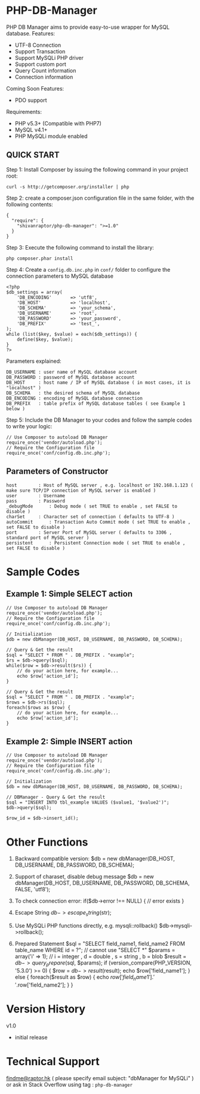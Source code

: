 PHP-DB-Manager
==============
PHP DB Manager aims to provide easy-to-use wrapper for MySQL database.
Features:
- UTF-8 Connection
- Support Transaction
- Support MySQLi PHP driver
- Support custom port
- Query Count information
- Connection information

Coming Soon Features:
- PDO support

Requirements:
- PHP v5.3+ (Compatible with PHP7)
- MySQL v4.1+
- PHP MySQLi module enabled

QUICK START
-----------

Step 1:
Install Composer by issuing the following command in your project root:

    curl -s http://getcomposer.org/installer | php


Step 2:
create a composer.json configuration file in the same folder, with the following contents:

    {
      "require": {
        "shivanraptor/php-db-manager": ">=1.0"
      }
    }
    
Step 3:
Execute the following command to install the library:

    php composer.phar install


Step 4:
Create a `config.db.inc.php` in `conf/` folder to configure the connection parameters to MySQL database

    <?php 
    $db_settings = array(
    	'DB_ENCODING' 		=> 'utf8',
    	'DB_HOST' 			=> 'localhost',
    	'DB_SCHEMA' 		=> 'your_schema',
    	'DB_USERNAME' 		=> 'root',
    	'DB_PASSWORD' 		=> 'your_password',
    	'DB_PREFIX' 		=> 'test_',
    );
    while (list($key, $value) = each($db_settings)) {
    	define($key, $value);
    }
    ?>

Parameters explained:

    DB_USERNAME : user name of MySQL database account
    DB_PASSWORD : password of MySQL database account
    DB_HOST 	: host name / IP of MySQL database ( in most cases, it is "localhost" )
    DB_SCHEMA 	: the desired schema of MySQL database
    DB_ENCODING : encoding of MySQL database connection
    DB_PREFIX 	: table prefix of MySQL database tables ( see Example 1 below )


Step 5:
Include the DB Manager to your codes and follow the sample codes to write your logic:

    // Use Composer to autoload DB Manager
    require_once('vendor/autoload.php');
    // Require the Configuration file
    require_once('conf/config.db.inc.php');
    

Parameters of Constructor
-------------------------

    host 		: Host of MySQL server , e.g. localhost or 192.168.1.123 ( make sure TCP/IP connection of MySQL server is enabled )
    user 		: Username
    pass		: Password
    _debugMode		: Debug mode ( set TRUE to enable , set FALSE to disable )
    charSet		: Character set of connection ( defaults to UTF-8 )
    autoCommit		: Transaction Auto Commit mode ( set TRUE to enable , set FALSE to disable )
    port		: Server Port of MySQL server ( defaults to 3306 , standard port of MySQL server )
    persistent		: Persistent Connection mode ( set TRUE to enable , set FALSE to disable )


Sample Codes
============

Example 1: Simple SELECT action
-------------------------------

    // Use Composer to autoload DB Manager
    require_once('vendor/autoload.php');
    // Require the Configuration file
    require_once('conf/config.db.inc.php');

    // Initialization
    $db = new dbManager(DB_HOST, DB_USERNAME, DB_PASSWORD, DB_SCHEMA);

    // Query & Get the result
    $sql = "SELECT * FROM " . DB_PREFIX . "example";
    $rs = $db->query($sql);
    while($row = $db->result($rs)) {
    	// do your action here, for example...
    	echo $row['action_id'];
    }

    // Query & Get the result
    $sql = "SELECT * FROM " . DB_PREFIX . "example";
    $rows = $db->rs($sql);
    foreach($rows as $row) {
    	// do your action here, for example...
    	echo $row['action_id'];
    }

Example 2: Simple INSERT action
-------------------------------

    // Use Composer to autoload DB Manager
    require_once('vendor/autoload.php');
    // Require the Configuration file
    require_once('conf/config.db.inc.php');

    // Initialization
    $db = new dbManager(DB_HOST, DB_USERNAME, DB_PASSWORD, DB_SCHEMA);

    // DBManager - Query & Get the result
    $sql = "INSERT INTO tbl_example VALUES ($value1, '$value2')";
    $db->query($sql);

    $row_id = $db->insert_id();


Other Functions
===============

1. Backward compatible version:
   $db = new dbManager(DB_HOST, DB_USERNAME, DB_PASSWORD, DB_SCHEMA);
   
2. Support of charaset, disable debug message
   $db = new dbManager(DB_HOST, DB_USERNAME, DB_PASSWORD, DB_SCHEMA, FALSE, 'utf8');
   
3. To check connection error:
   if($db->error !== NULL) {
	   // error exists
   }
   
4. Escape String
   $db->escape_string($str);
   
5. Use MySQLi PHP functions directly, e.g. mysqli::rollback()
   $db->mysqli->rollback();
6. Prepared Statement
   $sql = "SELECT field_name1, field_name2 FROM table_name WHERE id = ?"; 	// cannot use "SELECT *"
   $params = array('i' => 1); 												// i = integer , d = double , s = string , b = blob
   $result = $db->query_prepare($sql, $params);
   if (version_compare(PHP_VERSION, '5.3.0') >= 0) {
	   $row = $db->result($result);
	   echo $row['field_name1'];
   } else {
	   foreach($result as $row) {
		   echo $row['field_name1'] . ' ' .$row['field_name2'];
	   }
   }

Version History
===============
v1.0
- initial release

Technical Support 
=================
findme@raptor.hk ( please specify email subject: "dbManager for MySQLi" )
or
ask in Stack Overflow using tag : `php-db-manager`
